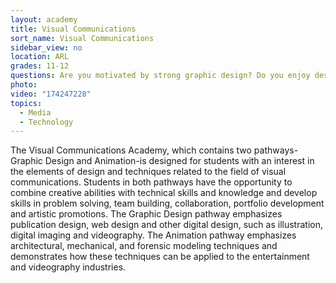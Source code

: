 ```yaml
---
layout: academy
title: Visual Communications
sort_name: Visual Communications
sidebar_view: no
location: ARL
grades: 11-12
questions: Are you motivated by strong graphic design? Do you enjoy designing your own commercials, videos, digital posters or brochures?
photo:
video: "174247228"
topics:
  - Media
  - Technology
---
```


The Visual Communications Academy, which contains two pathways-Graphic Design and Animation-is designed for students with an interest in the elements of design and techniques related to the field of visual communications. Students in both pathways have the opportunity to combine creative abilities with technical skills and knowledge and develop skills in problem solving, team building, collaboration, portfolio development and artistic promotions. The Graphic Design pathway emphasizes publication design, web design and other digital design, such as illustration, digital imaging and videography. The Animation pathway emphasizes architectural, mechanical, and forensic modeling techniques and demonstrates how these techniques can be applied to the entertainment and videography industries.
